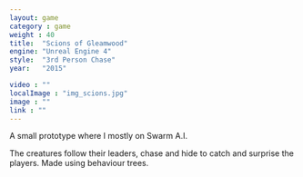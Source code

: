 ```yaml
---
layout: game
category : game
weight : 40
title:  "Scions of Gleamwood"
engine: "Unreal Engine 4"
style:  "3rd Person Chase"
year:   "2015"

video : ""
localImage : "img_scions.jpg"
image : ""
link : ""
---
```

A small prototype where I mostly on Swarm A.I.

The creatures follow their leaders, chase and hide to catch and surprise the players. Made using behaviour trees.